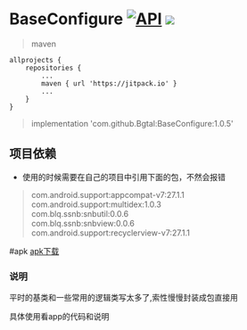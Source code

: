 
# BaseConfigure [![API](https://img.shields.io/badge/API-21%2B-brightgreen.svg?style=flat)](https://android-arsenal.com/api?level=21)   [![](https://jitpack.io/v/Bgtal/BaseConfigure.svg)](https://jitpack.io/#Bgtal/BaseConfigure)

> maven
```  
allprojects {
    repositories {
        ...
        maven { url 'https://jitpack.io' }
        ...
    }
}
```

> implementation 'com.github.Bgtal:BaseConfigure:1.0.5'

## 项目依赖
* 使用的时候需要在自己的项目中引用下面的包，不然会报错
> com.android.support:appcompat-v7:27.1.1  
> com.android.support:multidex:1.0.3  
> com.blq.ssnb:snbutil:0.0.6  
> com.blq.ssnb:snbview:0.0.6  
> com.android.support:recyclerview-v7:27.1.1

#apk
[apk下载](/app/apk/BaseConfigure.apk)

### 说明

平时的基类和一些常用的逻辑类写太多了,索性慢慢封装成包直接用

具体使用看app的代码和说明
